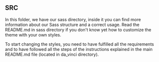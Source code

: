 SRC
---

In this folder, we have our sass directory, inside it you can find more information about our Sass structure and a correct usage. Read the README.md in sass directory if you don't know yet how to customize the theme with your own styles.

To start changing the styles, you need to have fulfilled all the requirements and to have followed all the steps of the instructions explained in the main README.md file (located in da_vinci directory).
